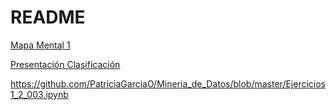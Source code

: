 # README

[Mapa Mental 1](https://github.com/Estibalyz/MineriaDeDatos/blob/master/MapaMental_1_1809399.pdf)

[Presentación Clasificación](https://github.com/PatriciaGarciaO/Mineria_de_Datos/blob/master/Presentacion_Clasificacion_Equipo2.pdf)

https://github.com/PatriciaGarciaO/Mineria_de_Datos/blob/master/Ejercicios1_2_003.ipynb
